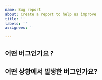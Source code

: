 ```yaml
---
name: Bug report
about: Create a report to help us improve
title: ''
labels: ''
assignees: ''

---
```


## 어떤 버그인가요 ?
>

## 어떤 상황에서 발생한 버그인가요?
>
